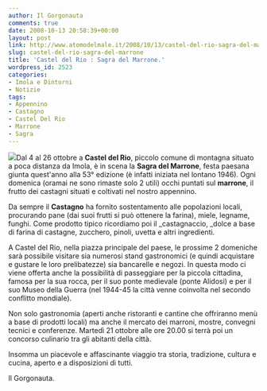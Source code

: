 ```yaml
---
author: Il Gorgonauta
comments: true
date: 2008-10-13 20:58:39+00:00
layout: post
link: http://www.atomodelmale.it/2008/10/13/castel-del-rio-sagra-del-marrone/
slug: castel-del-rio-sagra-del-marrone
title: 'Castel del Rio : Sagra del Marrone.'
wordpress_id: 2523
categories:
- Imola e Dintorni
- Notizie
tags:
- Appennino
- Castagno
- Castel Del Rio
- Marrone
- Sagra
---
```


[![](http://www.atomodelmale.it/wp-content/uploads/2008/10/castagni-300x237.jpg)](http://www.atomodelmale.it/wp-content/uploads/2008/10/castagni.jpg)Dal 4 al 26 ottobre a **Castel del Rio**, piccolo comune di montagna situato a poca distanza da Imola, è in scena la **Sagra del Marrone**, festa paesana giunta quest'anno alla 53° edizione (è infatti iniziata nel lontano 1946). Ogni domenica (oramai ne sono rimaste solo 2 utili) occhi puntati sul **marrone**, il frutto dei castagni situati e coltivati nel nostro appennino.

Da sempre il **Castagno** ha fornito sostentamento alle popolazioni locali, procurando pane (dai suoi frutti si può ottenere la farina), miele, legname, funghi. Come prodotto tipico ricordiamo poi il _castagnaccio, _dolce a base di farina di castagne, zucchero, pinoli, uvetta e altri ingredienti.

A Castel del Rio, nella piazza principale del paese, le prossime 2 domeniche sarà possibile visitare sia numerosi stand gastronomici (e quindi acquistare e gustare le loro prelibatezze) sia bancarelle e negozi. In questa modo ci viene offerta anche la possibilità di passeggiare per la piccola cittadina, famosa per la sua rocca, per il suo ponte medievale (ponte Alidosi) e per il suo Museo della Guerra (nel 1944-45 la città venne coinvolta nel secondo conflitto mondiale).


Non solo gastronomia (aperti anche ristoranti e cantine che offriranno menù a base di prodotti locali) ma anche il mercato dei marroni, mostre, convegni tecnici e conferenze. Martedì 21 ottobre alle ore 20.00 si terrà poi un concorso culinario tra gli abitanti della città.

Insomma un piacevole e affascinante viaggio tra storia, tradizione, cultura e cucina, aperto e a disposizioni di tutti.

Il Gorgonauta.

